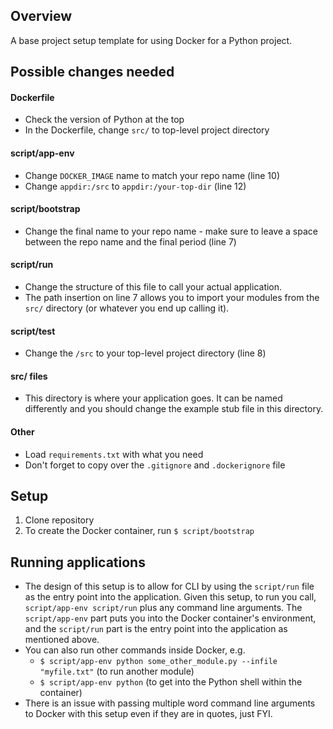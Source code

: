 ## Overview
A base project setup template for using Docker for a Python project.

## Possible changes needed
#### Dockerfile
* Check the version of Python at the top
* In the Dockerfile, change `src/` to top-level project directory

#### script/app-env
* Change `DOCKER_IMAGE` name to match your repo name (line 10)
* Change `appdir:/src` to `appdir:/your-top-dir` (line 12)

#### script/bootstrap
* Change the final name to your repo name - make sure to leave a space between the repo name and the final period (line 7)

#### script/run
* Change the structure of this file to call your actual application.
* The path insertion on line 7 allows you to import your modules from the `src/` directory (or whatever you end up calling it).

#### script/test
* Change the `/src` to your top-level project directory (line 8)

#### src/ files
* This directory is where your application goes. It can be named differently and you should change the example stub file in this directory.

#### Other
* Load `requirements.txt` with what you need
* Don't forget to copy over the `.gitignore` and `.dockerignore` file

## Setup
1. Clone repository
2. To create the Docker container, run `$ script/bootstrap`

## Running applications
* The design of this setup is to allow for CLI by using the `script/run` file as the entry point into the application. Given this setup, to run you call, `script/app-env script/run` plus any command line arguments. The `script/app-env` part puts you into the Docker container's environment, and the `script/run` part is the entry point into the application as mentioned above.
* You can also run other commands inside Docker, e.g.
    * `$ script/app-env python some_other_module.py --infile "myfile.txt"` (to run another module)
    * `$ script/app-env python` (to get into the Python shell within the container)
* There is an issue with passing multiple word command line arguments to Docker with this setup even if they are in quotes, just FYI.
